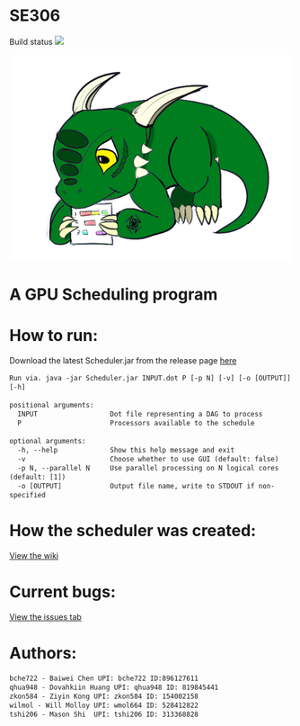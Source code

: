 # SE306
Build status ![](https://circleci.com/gh/qhua948/SE306.png?circle-token=3c376333dfa42e6f783718d8741ade5adb351b21)

<p align="center"> <img src = assets/3.png/></p>

# A GPU Scheduling program

# How to run:

Download the latest Scheduler.jar from the release page [here](https://github.com/qhua948/SE306/releases)
```
Run via. java -jar Scheduler.jar INPUT.dot P [-p N] [-v] [-o [OUTPUT]] [-h]

positional arguments:
  INPUT                  Dot file representing a DAG to process
  P                      Processors available to the schedule

optional arguments:
  -h, --help             Show this help message and exit
  -v                     Choose whether to use GUI (default: false)
  -p N, --parallel N     Use parallel processing on N logical cores (default: [1])
  -o [OUTPUT]            Output file name, write to STDOUT if non-specified
```

# How the scheduler was created:

[View the wiki](https://github.com/wilmol/GPU-Scheduler/wiki)

# Current bugs:

[View the issues tab](https://github.com/wilmol/GPU-Scheduler/issues)


# Authors:

```
bche722 - Baiwei Chen UPI: bche722 ID:896127611
qhua948 - Dovahkiin Huang UPI: qhua948 ID: 819845441
zkon584 - Ziyin Kong UPI: zkon584 ID: 154002158
wilmol - Will Molloy UPI: wmol664 ID: 528412822
tshi206 - Mason Shi  UPI: tshi206 ID: 313368828
```

